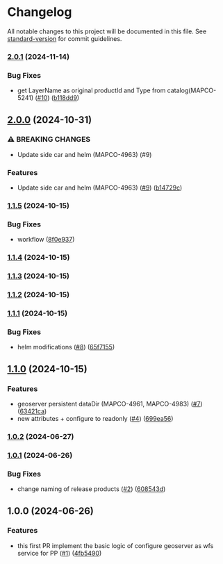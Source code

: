 # Changelog

All notable changes to this project will be documented in this file. See [standard-version](https://github.com/conventional-changelog/standard-version) for commit guidelines.

### [2.0.1](https://github.com/MapColonies/geoserver-polygon-parts/compare/v2.0.0...v2.0.1) (2024-11-14)


### Bug Fixes

* get LayerName as original productId and Type from catalog(MAPCO-5241) ([#10](https://github.com/MapColonies/geoserver-polygon-parts/issues/10)) ([b118dd9](https://github.com/MapColonies/geoserver-polygon-parts/commit/b118dd9ec543afc85af6fe69fa19070a3bdd1cd9))

## [2.0.0](https://github.com/MapColonies/geoserver-polygon-parts/compare/v1.1.5...v2.0.0) (2024-10-31)


### ⚠ BREAKING CHANGES

* Update side car and helm (MAPCO-4963) (#9)

### Features

* Update side car and helm (MAPCO-4963) ([#9](https://github.com/MapColonies/geoserver-polygon-parts/issues/9)) ([b14729c](https://github.com/MapColonies/geoserver-polygon-parts/commit/b14729c61c4319aa6562c57c82dc38b2fe347532))

### [1.1.5](https://github.com/MapColonies/geoserver-polygon-parts/compare/v1.1.4...v1.1.5) (2024-10-15)


### Bug Fixes

* workflow ([8f0e937](https://github.com/MapColonies/geoserver-polygon-parts/commit/8f0e9371f539276cf3e4a092570d9ad523fade96))

### [1.1.4](https://github.com/MapColonies/geoserver-polygon-parts/compare/v1.1.3...v1.1.4) (2024-10-15)

### [1.1.3](https://github.com/MapColonies/geoserver-polygon-parts/compare/v1.1.2...v1.1.3) (2024-10-15)

### [1.1.2](https://github.com/MapColonies/geoserver-polygon-parts/compare/v1.1.1...v1.1.2) (2024-10-15)

### [1.1.1](https://github.com/MapColonies/geoserver-polygon-parts/compare/v1.1.0...v1.1.1) (2024-10-15)


### Bug Fixes

* helm modifications ([#8](https://github.com/MapColonies/geoserver-polygon-parts/issues/8)) ([65f7155](https://github.com/MapColonies/geoserver-polygon-parts/commit/65f7155e11cc40d0dd7f87b114083fdac1f77d3a))

## [1.1.0](https://github.com/MapColonies/geoserver-polygon-parts/compare/v1.0.2...v1.1.0) (2024-10-15)


### Features

* geoserver persistent dataDir (MAPCO-4961, MAPCO-4983) ([#7](https://github.com/MapColonies/geoserver-polygon-parts/issues/7)) ([63421ca](https://github.com/MapColonies/geoserver-polygon-parts/commit/63421ca18695384e4b448237c54cfdf775ac1402))
* new attributes + configure to readonly ([#4](https://github.com/MapColonies/geoserver-polygon-parts/issues/4)) ([699ea56](https://github.com/MapColonies/geoserver-polygon-parts/commit/699ea569886a24e62ae93c2235711e9a7c0866b2))

### [1.0.2](https://github.com/MapColonies/geoserver-polygon-parts/compare/v1.0.1...v1.0.2) (2024-06-27)

### [1.0.1](https://github.com/MapColonies/geoserver-polygon-parts/compare/v1.0.0...v1.0.1) (2024-06-26)


### Bug Fixes

* change naming of release products ([#2](https://github.com/MapColonies/geoserver-polygon-parts/issues/2)) ([608543d](https://github.com/MapColonies/geoserver-polygon-parts/commit/608543da6afff339b566db3c9a145eb8b278dcd7))

## 1.0.0 (2024-06-26)


### Features

* this first PR implement the basic logic of configure geoserver as wfs service for PP ([#1](https://github.com/MapColonies/geoserver-polygon-parts/issues/1)) ([4fb5490](https://github.com/MapColonies/geoserver-polygon-parts/commit/4fb5490479da1db8ab9a9ed1f86c2999e7aa5947))
